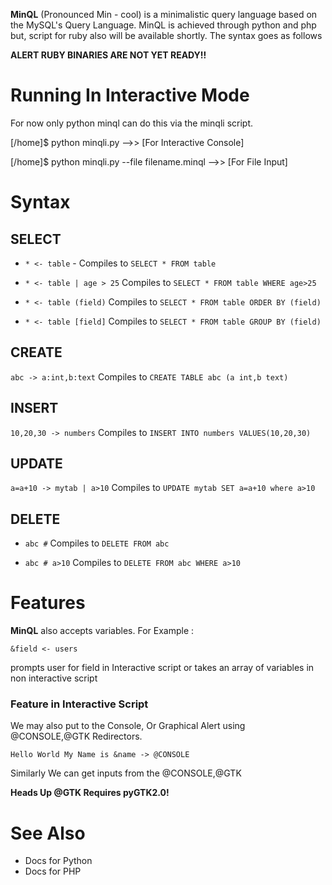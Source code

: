 **MinQL** (Pronounced Min - cool) is a minimalistic query language based on the MySQL's Query Language. MinQL is achieved through python and php but, script for ruby also will be available shortly. The syntax goes as follows

**ALERT RUBY BINARIES ARE NOT YET READY!!**


Running In Interactive Mode
========================
For now only python minql can do this via the minqli script.


[/home]$ python minqli.py -->> [For Interactive Console]               

[/home]$ python minqli.py --file filename.minql -->> [For File Input]  


Syntax
======

SELECT 
------

* `* <- table`  - Compiles to  `SELECT * FROM table`

* `* <- table | age > 25`  Compiles to `SELECT * FROM table WHERE age>25`

* `* <- table (field)` Compiles to `SELECT * FROM table ORDER BY (field)`

* `* <- table [field]`  Compiles to `SELECT * FROM table GROUP BY (field)`

CREATE 
-----

`abc -> a:int,b:text` Compiles to `CREATE TABLE abc (a int,b text)`

INSERT
------

`10,20,30 -> numbers` Compiles to `INSERT INTO numbers VALUES(10,20,30)`

UPDATE
-----

`a=a+10 -> mytab | a>10` Compiles to `UPDATE mytab SET a=a+10 where a>10`

DELETE
-----

* `abc #` Compiles to `DELETE FROM abc`

* `abc # a>10` Compiles to `DELETE FROM abc WHERE a>10`

Features
===================================================
**MinQL** also accepts variables. For Example :

`&field <- users `

prompts user for field in Interactive script or takes an array of variables in non interactive script

### Feature in Interactive Script

We may also put to the Console, Or Graphical Alert 
using @CONSOLE,@GTK Redirectors. 


`Hello World My Name is &name -> @CONSOLE`

Similarly We can get inputs from the @CONSOLE,@GTK

**Heads Up @GTK Requires pyGTK2.0!**

See Also
======================
* Docs for Python 
* Docs for PHP

